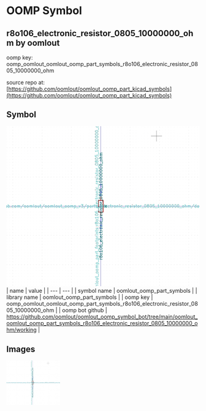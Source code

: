 # OOMP Symbol  
## r8o106_electronic_resistor_0805_10000000_ohm  by oomlout  
  
oomp key: oomp_oomlout_oomlout_oomp_part_symbols_r8o106_electronic_resistor_0805_10000000_ohm  
  
source repo at: [https://github.com/oomlout/oomlout_oomp_part_kicad_symbols](https://github.com/oomlout/oomlout_oomp_part_kicad_symbols)  
## Symbol  
  
[![working.png](working_600.png)](working.png)  
| name | value | 
| --- | --- | 
| symbol name | oomlout_oomp_part_symbols | 
| library name | oomlout_oomp_part_symbols | 
| oomp key | oomp_oomlout_oomlout_oomp_part_symbols_r8o106_electronic_resistor_0805_10000000_ohm | 
| oomp bot github | https://github.com/oomlout/oomlout_oomp_symbol_bot/tree/main/oomlout_oomlout_oomp_part_symbols_r8o106_electronic_resistor_0805_10000000_ohm/working | 
## Images  
  
[![working.png](working_140.png)](working.png)  
